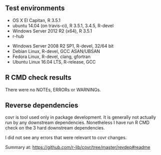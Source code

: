 ## Test environments
* OS X El Capitan, R 3.5.1
* ubuntu 14.04 (on travis-ci), R 3.5.1, 3.4.5, R-devel
* Windows Server 2012 R2 (x64), R 3.5.1
* r-hub
 - Windows Server 2008 R2 SP1, R-devel, 32/64 bit
 - Debian Linux, R-devel, GCC ASAN/UBSAN
 - Fedora Linux, R-devel, clang, gfortran
 - Ubuntu Linux 16.04 LTS, R-release, GCC

## R CMD check results
There were no NOTEs, ERRORs or WARNINGs.

## Reverse dependencies

covr is tool used only in package development. It is generally not actually run
by any downstream dependencies. Nonetheless I have run R CMD check on the 3
hard downstream dependencies.

I did not see any errors that were relevant to covr changes.

  Summary at: https://github.com/r-lib/covr/tree/master/revdep#readme
